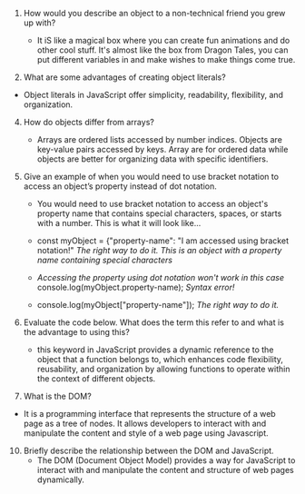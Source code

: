 1. How would you describe an object to a non-technical friend you grew up with?
   - It iS like a magical box where you can create fun animations and do other cool stuff. It's almost like the box from Dragon Tales, you can put different variables in and make wishes to make things come true. 


3. What are some advantages of creating object literals?
  - Object literals in JavaScript offer simplicity, readability, flexibility, and organization. 

4. How do objects differ from arrays?
   - Arrays are ordered lists accessed by number indices. Objects are key-value pairs accessed by keys. Array are for ordered data while objects are better for organizing data with specific identifiers. 


6. Give an example of when you would need to use bracket notation to access an object’s property instead of dot notation.
   - You would need to use bracket notation to access an object's property name that contains special characters, spaces, or starts with a number. This is what it will look like...

  
   - const myObject = {"property-name": "I am accessed using bracket notation!" _The right way to do it._ _This is an object with a property name containing special characters_
   - _Accessing the property using dot notation won't work in this case_ console.log(myObject.property-name); _Syntax error!_
   - console.log(myObject["property-name"]); _The right way to do it._
     


8. Evaluate the code below. What does the term this refer to and what is the advantage to using this?

   - this keyword in JavaScript provides a dynamic reference to the object that a function belongs to, which enhances code flexibility, reusability, and organization by allowing functions to operate within the context of different objects.

9. What is the DOM?

- It is a programming interface that represents the structure of a web page as a tree of nodes. It allows developers to interact with and manipulate the content and style of a web page using Javascript. 

10. Briefly describe the relationship between the DOM and JavaScript.
    - The DOM (Document Object Model) provides a way for JavaScript to interact with and manipulate the content and structure of web pages dynamically.

